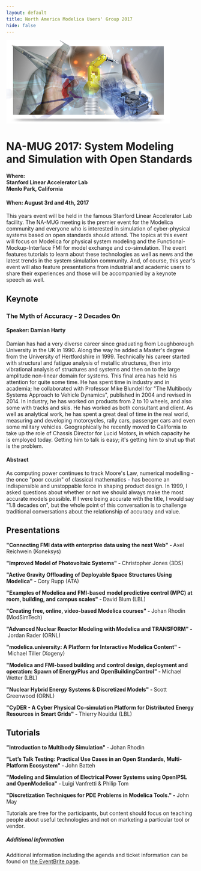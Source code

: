 ```yaml
---
layout: default
title: North America Modelica Users' Group 2017
hide: false
---
```


<div class="paddedLR pull-right">
  <img class="img-responsive graphic" src="/images/graphic.png"/>
</div>


<h1>NA-MUG 2017: System Modeling and Simulation with Open Standards</h1>

<h4><b>Where</b>:<br>
Stanford Linear Accelerator Lab<br>
Menlo Park, California<br>
</h4>
<h4><b>When</b>: August 3rd and 4th, 2017</h4>

<p>
  This years event will be held in the famous Stanford Linear
Accelerator Lab facility. The NA-MUG meeting is the premier event for
the Modelica community and everyone who is interested in simulation of
cyber-physical systems based on open standards should attend.  The
topics at this event will focus on Modelica for physical system
modeling and the Functional-Mockup-Interface FMI for model exchange
and co-simulation. The event features tutorials to learn about these
technologies as well as news and the latest trends in the system
simulation community.  And, of course, this year's event will also
feature presentations from industrial and academic users to share
their experiences and those will be accompanied by a keynote speech as
well.
</p>

<h2>Keynote</h2>
<h3>The Myth of Accuracy - 2 Decades On</h3>
<h4>Speaker: Damian Harty</h4>
<p>Damian has had a very diverse career since graduating from Loughborough University in the UK in 1990. Along the way he added a Master's degree from the University of Hertfordshire in 1999. Technically his career started with structural and fatigue analysis of metallic structures, then into vibrational analysis of structures and systems and then on to the large amplitude non-linear domain for systems. This final area has held his attention for quite some time. He has spent time in industry and in academia; he collaborated with Professor Mike Blundell for "The Multibody Systems Approach to Vehicle Dynamics", published in 2004 and revised in 2014. In industry, he has worked on products from 2 to 10 wheels, and also some with tracks and skis. He has worked as both consultant and client. As well as analytical work, he has spent a great deal of time in the real world, measuring and developing motorcycles, rally cars, passenger cars and even some military vehicles. Geographically he recently moved to California to take up the role of Chassis Director for Lucid Motors, in which capacity he is employed today. Getting him to talk is easy; it's getting him to shut up that is the problem.</p>
<h4>Abstract</h4>
<p>As computing power continues to track Moore's Law, numerical modelling - the once "poor cousin" of classical mathematics - has become an indispensible and unstoppable force in shaping product design. In 1999, I asked questions about whether or not we should always make the most accurate models possible. If I were being accurate with the title, I would say "1.8 decades on", but the whole point of this conversation is to challenge traditional conversations about the relationship of accuracy and value.</p>

<h2>Presentations</h2>

<p><b>"Connecting FMI data with enterprise data using the next Web" -&nbsp;</b>Axel Reichwein (Koneksys)</p>
<p><b>"Improved Model of Photovoltaic Systems" -&nbsp;</b>Christopher Jones (3DS)</p>
<p><b>"Active Gravity Offloading of Deployable Space Structures Using Modelica" -&nbsp;</b>Cory Rupp (ATA)</p>
<p><b>"Examples of Modelica and FMI-based model predictive control (MPC) at room, building, and campus scales" -&nbsp;</b>David Blum (LBL)</p>
<p><b>"Creating free, online, video-based Modelica courses" -&nbsp;</b>Johan Rhodin (ModSimTech)</p>
<p><b>"Advanced Nuclear Reactor Modeling with Modelica and TRANSFORM" -&nbsp;</b>Jordan Rader (ORNL)</p>
<p><b>"modelica.university: A Platform for Interactive Modelica Content" -&nbsp;</b>Michael Tiller (Xogeny)</p>
<div>
<p><b>"Modelica and FMI-based building and control design, deployment and operation: Spawn of EnergyPlus and OpenBuildingControl" -&nbsp;</b>Michael Wetter (LBL)</p>
<p><b>"Nuclear Hybrid Energy Systems &amp; Discretized Models" -&nbsp;</b>Scott Greenwood (ORNL)</p>
<p><b>"CyDER - A Cyber Physical Co-simulation Platform for Distributed Energy Resources in Smart Grids" -&nbsp;</b>Thierry Nouidui (LBL)</p>
</div>

<h2>Tutorials</h2>
<p><b>"Introduction to Multibody Simulation" -&nbsp;</b>Johan Rhodin</p>
<p><b>"Let&rsquo;s Talk Testing: Practical Use Cases in an Open Standards, Multi-Platform Ecosystem" -&nbsp;</b>John Batteh</p>
<p><b>"Modeling and Simulation of Electrical Power Systems using OpenIPSL and OpenModelica" -&nbsp;</b>Luigi Vanfretti &amp; Philip Tom</p>
<p><b>"Discretization Techniques for PDE Problems in Modelica Tools." -&nbsp;</b>John May</p>

<p>Tutorials are free for the participants, but content should focus on teaching people about useful technologies and not on marketing a particular tool or vendor.</p>

<h5>Additional Information</h5>

<p>
  Additional information including the agenda and ticket information can be found on <a href="https://www.eventbrite.com/e/na-mug-2017-system-modeling-and-simulation-with-open-standards-tickets-35516389477">the EventBrite page</a>.
</p>


